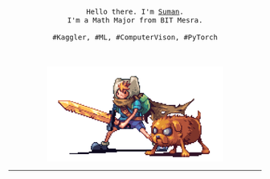 <p align="center">
  <br>
  <br>
  <br>
  <samp>Hello there. I'm <a href="https://www.kaggle.com/sumansahoo16">Suman</a>.<br> I'm a Math Major from BIT Mesra.<br><br>#Kaggler, #ML, #ComputerVison, #PyTorch</samp>
  <br>
  <br>
  <br>
  <br>
  <img src="https://github.com/sumansahoo16/sumansahoo16/blob/main/preview.gif" width="350" />
</p>

------------
